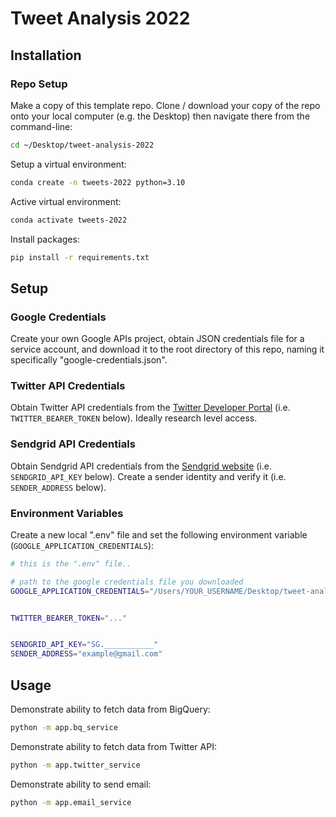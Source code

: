 # Tweet Analysis 2022


## Installation

### Repo Setup

Make a copy of this template repo. Clone / download your copy of the repo onto your local computer (e.g. the Desktop) then navigate there from the command-line:

```sh
cd ~/Desktop/tweet-analysis-2022
```

Setup a virtual environment:

```sh
conda create -n tweets-2022 python=3.10
```

Active virtual environment:

```sh
conda activate tweets-2022
```

Install packages:

```sh
pip install -r requirements.txt
```


## Setup

### Google Credentials

Create your own Google APIs project, obtain JSON credentials file for a service account, and download it to the root directory of this repo, naming it specifically "google-credentials.json".

### Twitter API Credentials

Obtain Twitter API credentials from the [Twitter Developer Portal](https://developer.twitter.com/en/portal/dashboard) (i.e. `TWITTER_BEARER_TOKEN` below). Ideally research level access.

### Sendgrid API Credentials

Obtain Sendgrid API credentials from the [Sendgrid website](https://sendgrid.com/) (i.e. `SENDGRID_API_KEY` below). Create a sender identity and verify it (i.e. `SENDER_ADDRESS` below).


### Environment Variables

Create a new local ".env" file and set the following environment variable (`GOOGLE_APPLICATION_CREDENTIALS`):

```sh
# this is the ".env" file..

# path to the google credentials file you downloaded
GOOGLE_APPLICATION_CREDENTIALS="/Users/YOUR_USERNAME/Desktop/tweet-analysis-2022/google-credentials.json"


TWITTER_BEARER_TOKEN="..."


SENDGRID_API_KEY="SG.___________"
SENDER_ADDRESS="example@gmail.com"

```

## Usage


Demonstrate ability to fetch data from BigQuery:

```sh
python -m app.bq_service
```

Demonstrate ability to fetch data from Twitter API:

```sh
python -m app.twitter_service
```

Demonstrate ability to send email:

```sh
python -m app.email_service
```
